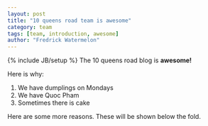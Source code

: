 ```yaml
---
layout: post
title: "10 queens road team is awesome"
category: team
tags: [team, introduction, awesome]
author: "Fredrick Watermelon"
---
```

{% include JB/setup %}
The 10 queens road blog is **awesome!**

Here is why:
1. We have dumplings on Mondays
2. We have Quoc Pham
3. Sometimes there is cake
<!--end excerpt-->
Here are some more reasons. These will be shown below the fold.
